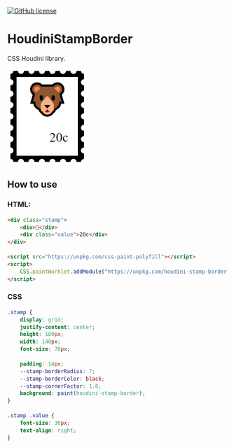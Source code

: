 [![GitHub license](https://img.shields.io/github/license/jerosoler/cornerbox)](https://github.com/jerosoler/cornerbox/blob/main/LICENSE)

# HoudiniStampBorder
CSS Houdini library. 

![Demo](https://github.com/kimsuarez/houdini-stamp-border/raw/main/Sample.PNG)

## How to use

### HTML:
```html
<div class="stamp">
    <div>🐻</div>
    <div class="value">20c</div>
</div>

<script src="https://unpkg.com/css-paint-polyfill"></script>
<script>
    CSS.paintWorklet.addModule("https://unpkg.com/houdini-stamp-border.js")
</script>
```

### CSS 
```css
.stamp {
    display: grid;
    justify-content: center;
    height: 180px;
    width: 140px;
    font-size: 70px;

    padding: 14px;
    --stamp-borderRadius: 7;
    --stamp-borderColor: black;
    --stamp-cornerFactor: 1.0;
    background: paint(houdini-stamp-border);
}

.stamp .value {
    font-size: 30px;
    text-align: right;
}
```